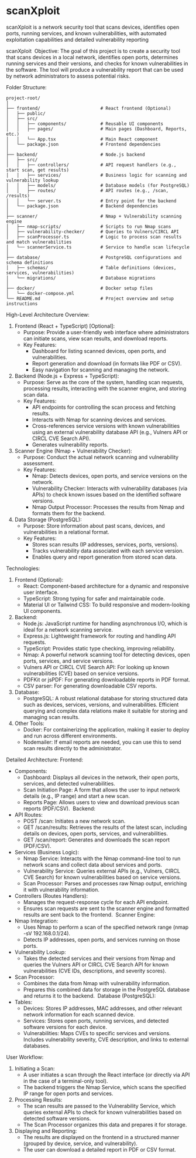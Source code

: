 # scanXploit
scanXploit is a network security tool that scans devices, identifies open ports, running services, and known vulnerabilities, with automated exploitation capabilities and detailed vulnerability reporting

scanXploit 
Objective:
The goal of this project is to create a security tool that scans devices in a local network, identifies open ports, determines running services and their versions, and checks for known vulnerabilities in the software. The tool will produce a vulnerability report that can be used by network administrators to assess potential risks.

Folder Structure:
```
project-root/
│
├── frontend/                       # React frontend (Optional)
│   ├── public/
│   ├── src/
│   │   ├── components/             # Reusable UI components
│   │   ├── pages/                  # Main pages (Dashboard, Reports, etc.)
│   │   └── App.tsx                 # Main React component
│   └── package.json                # Frontend dependencies
│
├── backend/                        # Node.js backend
│   ├── src/
│   │   ├── controllers/            # API request handlers (e.g., start scan, get results)
│   │   ├── services/               # Business logic for scanning and vulnerability lookup
│   │   ├── models/                 # Database models (for PostgreSQL)
│   │   ├── routes/                 # API routes (e.g., /scan, /results)
│   │   └── server.ts               # Entry point for the backend
│   └── package.json                # Backend dependencies
│
├── scanner/                        # Nmap + Vulnerability scanning engine
│   ├── nmap-scripts/               # Scripts to run Nmap scans
│   ├── vulnerability-checker/      # Queries to Vulners/CIRCL API
│   ├── scanProcessor.ts            # Logic to process scan results and match vulnerabilities
│   └── scannerService.ts           # Service to handle scan lifecycle
│
├── database/                       # PostgreSQL configurations and schema definitions
│   ├── schemas/                    # Table definitions (devices, services, vulnerabilities)
│   └── migrations/                 # Database migrations
│
├── docker/                         # Docker setup files
│   └── docker-compose.yml
└── README.md                       # Project overview and setup instructions
```


High-Level Architecture Overview:
1. Frontend (React + TypeScript) [Optional]:
    * Purpose: Provide a user-friendly web interface where administrators can initiate scans, view scan results, and download reports.
    * Key Features:
        * Dashboard for listing scanned devices, open ports, and vulnerabilities.
        * Report generation and download (in formats like PDF or CSV).
        * Easy navigation for scanning and managing the network. 
2. Backend (Node.js + Express + TypeScript):
    * Purpose: Serve as the core of the system, handling scan requests, processing results, interacting with the scanner engine, and storing scan data.
    * Key Features:
        * API endpoints for controlling the scan process and fetching results.
        * Interacts with Nmap for scanning devices and services.
        * Cross-references service versions with known vulnerabilities using an external vulnerability database API (e.g., Vulners API or CIRCL CVE Search API).
        * Generates vulnerability reports. 
3. Scanner Engine (Nmap + Vulnerability Checker):
    * Purpose: Conduct the actual network scanning and vulnerability assessment.
    * Key Features:
        * Nmap: Detects devices, open ports, and service versions on the network.
        * Vulnerability Checker: Interacts with vulnerability databases (via APIs) to check known issues based on the identified software versions.
        * Nmap Output Processor: Processes the results from Nmap and formats them for the backend. 
4. Data Storage (PostgreSQL):
    * Purpose: Store information about past scans, devices, and vulnerabilities in a relational format.
    * Key Features:
        * Stores scan results (IP addresses, services, ports, versions).
        * Tracks vulnerability data associated with each service version.
        * Enables query and report generation from stored scan data.

Technologies:
1. Frontend (Optional):
    * React: Component-based architecture for a dynamic and responsive user interface.
    * TypeScript: Strong typing for safer and maintainable code.
    * Material UI or Tailwind CSS: To build responsive and modern-looking UI components. 
2. Backend:
    * Node.js: JavaScript runtime for handling asynchronous I/O, which is ideal for a network scanning service.
    * Express.js: Lightweight framework for routing and handling API requests.
    * TypeScript: Provides static type checking, improving reliability.
    * Nmap: A powerful network scanning tool for detecting devices, open ports, services, and service versions.
    * Vulners API or CIRCL CVE Search API: For looking up known vulnerabilities (CVE) based on service versions.
    * PDFKit or jsPDF: For generating downloadable reports in PDF format.
    * CSV parser: For generating downloadable CSV reports. 
3. Database:
    * PostgreSQL: A robust relational database for storing structured data such as devices, services, versions, and vulnerabilities. Efficient querying and complex data relations make it suitable for storing and managing scan results. 
4. Other Tools:
    * Docker: For containerizing the application, making it easier to deploy and run across different environments.
    * Nodemailer: If email reports are needed, you can use this to send scan results directly to the administrator.
 
Detailed Architecture:
Frontend:
* Components:
    * Dashboard: Displays all devices in the network, their open ports, services, and detected vulnerabilities.
    * Scan Initiation Page: A form that allows the user to input network details (e.g., IP range) and start a new scan.
    * Reports Page: Allows users to view and download previous scan reports (PDF/CSV). 
Backend:
* API Routes:
    * POST /scan: Initiates a new network scan.
    * GET /scan/results: Retrieves the results of the latest scan, including details on devices, open ports, services, and vulnerabilities.
    * GET /scan/report: Generates and downloads the scan report (PDF/CSV). 
* Services (Business Logic):
    * Nmap Service: Interacts with the Nmap command-line tool to run network scans and collect data about services and ports.
    * Vulnerability Service: Queries external APIs (e.g., Vulners, CIRCL CVE Search) for known vulnerabilities based on service versions.
    * Scan Processor: Parses and processes raw Nmap output, enriching it with vulnerability information. 
* Controllers (Routes Handlers):
    * Manages the request-response cycle for each API endpoint.
    * Ensures scan requests are sent to the scanner engine and formatted results are sent back to the frontend. 
Scanner Engine:
* Nmap Integration:
    * Uses Nmap to perform a scan of the specified network range (nmap -sV 192.168.0.1/24).
    * Detects IP addresses, open ports, and services running on those ports. 
* Vulnerability Lookup:
    * Takes the detected services and their versions from Nmap and queries the Vulners API or CIRCL CVE Search API for known vulnerabilities (CVE IDs, descriptions, and severity scores). 
* Scan Processor:
    * Combines the data from Nmap with vulnerability information.
    * Prepares this combined data for storage in the PostgreSQL database and returns it to the backend. 
Database (PostgreSQL):
* Tables:
    * Devices: Stores IP addresses, MAC addresses, and other relevant network information for each scanned device.
    * Services: Stores open ports, running services, and detected software versions for each device.
    * Vulnerabilities: Maps CVEs to specific services and versions. Includes vulnerability severity, CVE description, and links to external databases.

User Workflow:
1. Initiating a Scan:
    * A user initiates a scan through the React interface (or directly via API in the case of a terminal-only tool).
    * The backend triggers the Nmap Service, which scans the specified IP range for open ports and services.
2. Processing Results:
    * The scan results are passed to the Vulnerability Service, which queries external APIs to check for known vulnerabilities based on detected software versions.
    * The Scan Processor organizes this data and prepares it for storage.
3. Displaying and Reporting:
    * The results are displayed on the frontend in a structured manner (grouped by device, service, and vulnerability).
    * The user can download a detailed report in PDF or CSV format.


